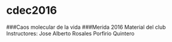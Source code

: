 # cdec2016
###Caos molecular de la vida
###Merida 2016
Material del club
Instructores: 
Jose Alberto Rosales
Porfirio Quintero

